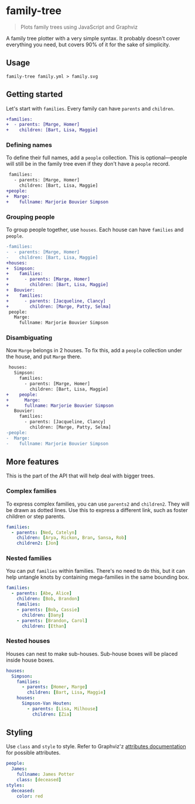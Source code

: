 # family-tree

> Plots family trees using JavaScript and Graphviz

A family tree plotter with a very simple syntax. It probably doesn't cover everything you need, but covers 90% of it for the sake of simplicity.

Usage
-----

```
family-tree family.yml > family.svg
```

Getting started
---------------

Let's start with `families`. Every family can have `parents` and `children`.

```diff
+families:
+  - parents: [Marge, Homer]
+    children: [Bart, Lisa, Maggie]
```

### Defining names

To define their full names, add a `people` collection. This is optional—people will still be in the family tree even if they don't have a `people` record.

```diff
 families:
   - parents: [Marge, Homer]
     children: [Bart, Lisa, Maggie]
+people:
+  Marge:
+    fullname: Marjorie Bouvier Simpson
```

### Grouping people

To group people together, use `houses`. Each house can have `families` and `people`.

```diff
-families:
-  - parents: [Marge, Homer]
-    children: [Bart, Lisa, Maggie]
+houses:
+  Simpson:
+    families:
+      - parents: [Marge, Homer]
+        children: [Bart, Lisa, Maggie]
+  Bouvier:
+    families:
+      - parents: [Jacqueline, Clancy]
+        children: [Marge, Patty, Selma]
 people:
   Marge:
     fullname: Marjorie Bouvier Simpson
```

### Disambiguating

Now `Marge` belongs in 2 houses. To fix this, add a `people` collection under the house, and put `Marge` there.

```diff
 houses:
   Simpson:
     families:
       - parents: [Marge, Homer]
         children: [Bart, Lisa, Maggie]
+    people:
+      Marge:
+      fullname: Marjorie Bouvier Simpson
   Bouvier:
     families:
       - parents: [Jacqueline, Clancy]
         children: [Marge, Patty, Selma]
-people:
-  Marge:
-    fullname: Marjorie Bouvier Simpson
```

More features
-------------

This is the part of the API that will help deal with bigger trees.

### Complex families

To express complex families, you can use `parents2` and `children2`. They will be drawn as dotted lines. Use this to express a different link, such as foster children or step parents.

```yml
families:
  - parents: [Ned, Catelyn]
    children: [Arya, Rickon, Bran, Sansa, Rob]
    children2: [Jon]
```

### Nested families

You can put `families` within families. There's no need to do this, but it can help untangle knots by containing mega-families in the same bounding box.

```yml
families:
  - parents: [Abe, Alice]
    children: [Bob, Brandon]
    families:
    - parents: [Bob, Cassie]
      children: [Dany]
    - parents: [Brandon, Carol]
      children: [Ethan]
```

### Nested houses

Houses can nest to make sub-houses. Sub-house boxes will be placed inside house boxes.

```yml
houses:
  Simpson:
    families:
      - parents: [Homer, Marge]
        children: [Bart, Lisa, Maggie]
    houses:
      Simpson-Van Houten:
        - parents: [Lisa, Milhouse]
          children: [Zia]
```

## Styling

Use `class` and `style` to style. Refer to Graphviz'z [attributes documentation](http://graphviz.org/doc/info/attrs.html) for possible attributes.

```yml
people:
  James:
    fullname: James Potter
    class: [deceased]
styles:
  deceased:
    color: red
```
 
